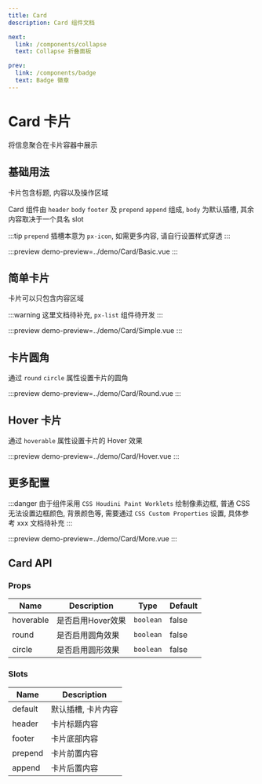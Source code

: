 ```yaml
---
title: Card
description: Card 组件文档

next:
  link: /components/collapse
  text: Collapse 折叠面板

prev:
  link: /components/badge
  text: Badge 徽章
---
```


# Card 卡片

将信息聚合在卡片容器中展示

## 基础用法

卡片包含标题, 内容以及操作区域

Card 组件由 `header` `body` `footer` 及 `prepend` `append` 组成, `body` 为默认插槽, 其余内容取决于一个具名 slot

:::tip
`prepend` 插槽本意为 `px-icon`, 如需更多内容, 请自行设置样式穿透
:::

:::preview
demo-preview=../demo/Card/Basic.vue
:::

## 简单卡片

卡片可以只包含内容区域

:::warning
这里文档待补充, `px-list` 组件待开发
:::

:::preview
demo-preview=../demo/Card/Simple.vue
:::

## 卡片圆角

通过 `round` `circle` 属性设置卡片的圆角

:::preview
demo-preview=../demo/Card/Round.vue
:::

## Hover 卡片

通过 `hoverable` 属性设置卡片的 Hover 效果

:::preview
demo-preview=../demo/Card/Hover.vue
:::

## 更多配置

:::danger
由于组件采用 `CSS Houdini Paint Worklets` 绘制像素边框, 普通 CSS 无法设置边框颜色, 背景颜色等, 需要通过 `CSS Custom Properties` 设置, 具体参考 xxx 文档待补充
:::

:::preview
demo-preview=../demo/Card/More.vue
:::

## Card API

### Props

| Name     | Description          | Type                                                             | Default |
| -------- | -------------------- | ---------------------------------------------------------------- | ------- |
| hoverable| 是否启用Hover效果      | `boolean`                                                        | false   |
| round    | 是否启用圆角效果                 | `boolean`        | false    |
| circle | 是否启用圆形效果 | `boolean`                                                           | false   |

### Slots

| Name    | Description        |
| ------- | ------------------ |
| default | 默认插槽, 卡片内容   |
| header |   卡片标题内容     |
| footer |   卡片底部内容     |
| prepend |   卡片前置内容     |
| append |   卡片后置内容     |
